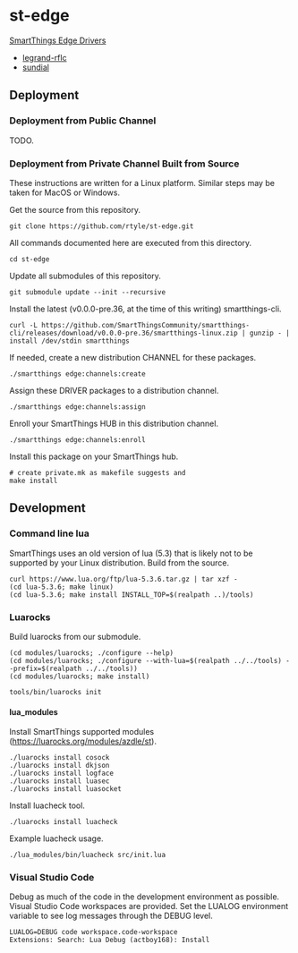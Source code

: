 # st-edge

[SmartThings Edge Drivers](https://community.smartthings.com/t/preview-smartthings-managed-edge-device-drivers)

* [legrand-rflc](https://github.com/rtyle/st-edge/blob/master/driver/legrand-rflc/README.md)
* [sundial](https://github.com/rtyle/st-edge/blob/master/driver/sundial/README.md)

## Deployment

### Deployment from Public Channel

TODO.

### Deployment from Private Channel Built from Source

These instructions are written for a Linux platform. Similar steps may be taken for MacOS or Windows.

Get the source from this repository.

	git clone https://github.com/rtyle/st-edge.git

All commands documented here are executed from this directory.

	cd st-edge

Update all submodules of this repository.

	git submodule update --init --recursive

Install the latest (v0.0.0-pre.36, at the time of this writing) smartthings-cli.

	curl -L https://github.com/SmartThingsCommunity/smartthings-cli/releases/download/v0.0.0-pre.36/smartthings-linux.zip | gunzip - | install /dev/stdin smartthings

If needed, create a new distribution CHANNEL for these packages.

	./smartthings edge:channels:create

Assign these DRIVER packages to a distribution channel.

	./smartthings edge:channels:assign

Enroll your SmartThings HUB in this distribution channel.

	./smartthings edge:channels:enroll

Install this package on your SmartThings hub.

	# create private.mk as makefile suggests and
	make install

## Development

### Command line lua

SmartThings uses an old version of lua (5.3) that is likely not to be supported by your Linux distribution.
Build from the source.

	curl https://www.lua.org/ftp/lua-5.3.6.tar.gz | tar xzf -
	(cd lua-5.3.6; make linux)
	(cd lua-5.3.6; make install INSTALL_TOP=$(realpath ..)/tools)

### Luarocks

Build luarocks from our submodule.

	(cd modules/luarocks; ./configure --help)
	(cd modules/luarocks; ./configure --with-lua=$(realpath ../../tools) --prefix=$(realpath ../../tools))
	(cd modules/luarocks; make install)

	tools/bin/luarocks init

#### lua_modules

Install SmartThings supported modules (https://luarocks.org/modules/azdle/st).

	./luarocks install cosock
	./luarocks install dkjson
	./luarocks install logface
	./luarocks install luasec
	./luarocks install luasocket

Install luacheck tool.

	./luarocks install luacheck

Example luacheck usage.

	./lua_modules/bin/luacheck src/init.lua

### Visual Studio Code

Debug as much of the code in the development environment as possible.
Visual Studio Code workspaces are provided.
Set the LUALOG environment variable to see log messages through the DEBUG level.

	LUALOG=DEBUG code workspace.code-workspace
	Extensions: Search: Lua Debug (actboy168): Install
